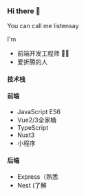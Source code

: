 ### Hi there 👋

You can call me listensay

I'm
- 前端开发工程师 🧑‍💻
- 爱折腾的人

#### 技术栈

#### 前端
- JavaScript ES6 
- Vue2/3全家桶
- TypeScript
- Nuxt3
- 小程序

#### 后端
- Express（熟悉
- Nest (了解
 
<!--
**listensay/listensay** is a ✨ _special_ ✨ repository because its `README.md` (this file) appears on your GitHub profile.

Here are some ideas to get you started:

- 🔭 I’m currently working on ...
- 🌱 I’m currently learning ...
- 👯 I’m looking to collaborate on ...
- 🤔 I’m looking for help with ...
- 💬 Ask me about ...
- 📫 How to reach me: ...
- 😄 Pronouns: ...
- ⚡ Fun fact: ...
-->
